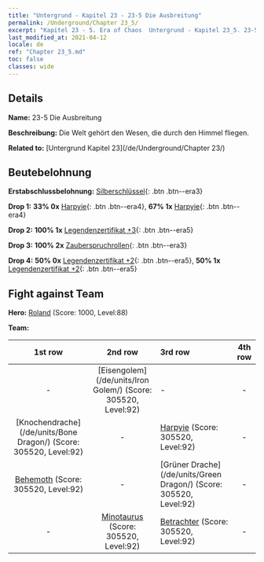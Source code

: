 ```yaml
---
title: "Untergrund - Kapitel 23 - 23-5 Die Ausbreitung"
permalink: /Underground/Chapter 23_5/
excerpt: "Kapitel 23 - 5. Era of Chaos  Untergrund - Kapitel 23_5. 23-5 Die Ausbreitung"
last_modified_at: 2021-04-12
locale: de
ref: "Chapter 23_5.md"
toc: false
classes: wide
---
```


## Details

 **Name:** 23-5 Die Ausbreitung

 **Beschreibung:** Die Welt gehört den Wesen, die durch den Himmel fliegen.

 **Related to:** [Untergrund Kapitel 23](/de/Underground/Chapter 23/)

## Beutebelohnung

 **Erstabschlussbelohnung:** [Silberschlüssel](/de/Items/con_693/){: .btn .btn--era3}

 **Drop 1:** **33% 0x** [Harpyie](/de/Items/unt_245/){: .btn .btn--era4}, **67% 1x** [Harpyie](/de/Items/unt_245/){: .btn .btn--era4}

 **Drop 2:** **100% 1x** [Legendenzertifikat +3](/de/Items/mat_88/){: .btn .btn--era5}

 **Drop 3:** **100% 2x** [Zauberspruchrollen](/de/Items/con_694/){: .btn .btn--era3}

 **Drop 4:** **50% 0x** [Legendenzertifikat +2](/de/Items/mat_81/){: .btn .btn--era5}, **50% 1x** [Legendenzertifikat +2](/de/Items/mat_81/){: .btn .btn--era5}


## Fight against Team
 **Hero:** [Roland](/de/heroes/Roland/) (Score: 1000, Level:88)

 **Team:**


  | 1st row | 2nd row | 3rd row | 4th row |
  |:----:|:----:|:----|:----:|
  | - | [Eisengolem](/de/units/Iron Golem/) (Score: 305520, Level:92)  | - | - |
  | [Knochendrache](/de/units/Bone Dragon/) (Score: 305520, Level:92)  | - | [Harpyie](/de/units/Harpy/) (Score: 305520, Level:92)  | - |
  | [Behemoth](/de/units/Behemoth/) (Score: 305520, Level:92)  | - | [Grüner Drache](/de/units/Green Dragon/) (Score: 305520, Level:92)  | - |
  | - | [Minotaurus](/de/units/Minotaur/) (Score: 305520, Level:92)  | [Betrachter](/de/units/Beholder/) (Score: 305520, Level:92)  | - |


